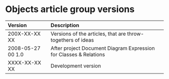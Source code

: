 ﻿Objects article group versions
==============================

|Version|Description|
| :- | :- |
|200X-XX-XX XX|Versions of the articles, that are throw-togethers of ideas|
|2008-05-27 00  1.0|After project Document Diagram Expression for Classes & Relations|
|XXXX-XX-XX XX|Development version|

